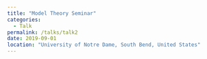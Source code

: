 ```yaml
---
title: "Model Theory Seminar"
categories:
  - Talk
permalink: /talks/talk2
date: 2019-09-01
location: "University of Notre Dame, South Bend, United States"
---
```




